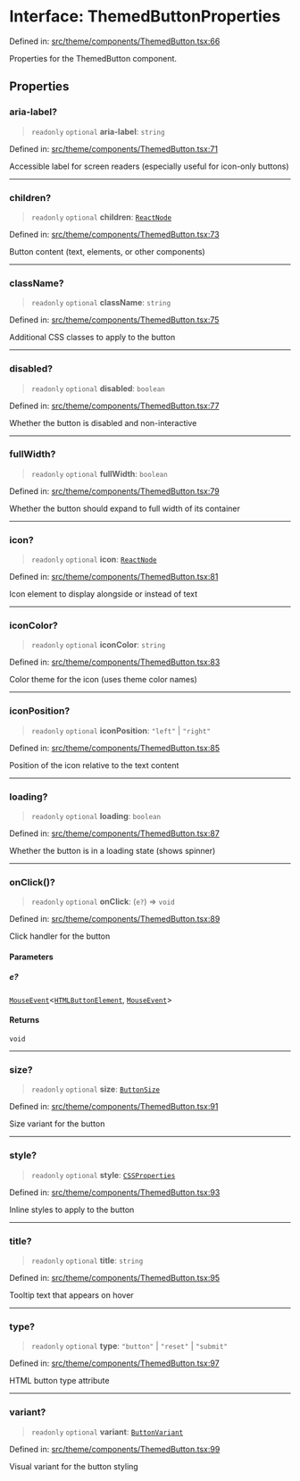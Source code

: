 # Interface: ThemedButtonProperties

Defined in: [src/theme/components/ThemedButton.tsx:66](https://github.com/Nick2bad4u/Uptime-Watcher/blob/main/src/theme/components/ThemedButton.tsx#L66)

Properties for the ThemedButton component.

## Properties

### aria-label?

> `readonly` `optional` **aria-label**: `string`

Defined in: [src/theme/components/ThemedButton.tsx:71](https://github.com/Nick2bad4u/Uptime-Watcher/blob/main/src/theme/components/ThemedButton.tsx#L71)

Accessible label for screen readers (especially useful for icon-only
buttons)

***

### children?

> `readonly` `optional` **children**: [`ReactNode`](https://github.com/DefinitelyTyped/DefinitelyTyped/blob/80449050d0e5e84f44ffa3fd3dc5651e4747e589/types/react/index.d.ts#L427)

Defined in: [src/theme/components/ThemedButton.tsx:73](https://github.com/Nick2bad4u/Uptime-Watcher/blob/main/src/theme/components/ThemedButton.tsx#L73)

Button content (text, elements, or other components)

***

### className?

> `readonly` `optional` **className**: `string`

Defined in: [src/theme/components/ThemedButton.tsx:75](https://github.com/Nick2bad4u/Uptime-Watcher/blob/main/src/theme/components/ThemedButton.tsx#L75)

Additional CSS classes to apply to the button

***

### disabled?

> `readonly` `optional` **disabled**: `boolean`

Defined in: [src/theme/components/ThemedButton.tsx:77](https://github.com/Nick2bad4u/Uptime-Watcher/blob/main/src/theme/components/ThemedButton.tsx#L77)

Whether the button is disabled and non-interactive

***

### fullWidth?

> `readonly` `optional` **fullWidth**: `boolean`

Defined in: [src/theme/components/ThemedButton.tsx:79](https://github.com/Nick2bad4u/Uptime-Watcher/blob/main/src/theme/components/ThemedButton.tsx#L79)

Whether the button should expand to full width of its container

***

### icon?

> `readonly` `optional` **icon**: [`ReactNode`](https://github.com/DefinitelyTyped/DefinitelyTyped/blob/80449050d0e5e84f44ffa3fd3dc5651e4747e589/types/react/index.d.ts#L427)

Defined in: [src/theme/components/ThemedButton.tsx:81](https://github.com/Nick2bad4u/Uptime-Watcher/blob/main/src/theme/components/ThemedButton.tsx#L81)

Icon element to display alongside or instead of text

***

### iconColor?

> `readonly` `optional` **iconColor**: `string`

Defined in: [src/theme/components/ThemedButton.tsx:83](https://github.com/Nick2bad4u/Uptime-Watcher/blob/main/src/theme/components/ThemedButton.tsx#L83)

Color theme for the icon (uses theme color names)

***

### iconPosition?

> `readonly` `optional` **iconPosition**: `"left"` \| `"right"`

Defined in: [src/theme/components/ThemedButton.tsx:85](https://github.com/Nick2bad4u/Uptime-Watcher/blob/main/src/theme/components/ThemedButton.tsx#L85)

Position of the icon relative to the text content

***

### loading?

> `readonly` `optional` **loading**: `boolean`

Defined in: [src/theme/components/ThemedButton.tsx:87](https://github.com/Nick2bad4u/Uptime-Watcher/blob/main/src/theme/components/ThemedButton.tsx#L87)

Whether the button is in a loading state (shows spinner)

***

### onClick()?

> `readonly` `optional` **onClick**: (`e?`) => `void`

Defined in: [src/theme/components/ThemedButton.tsx:89](https://github.com/Nick2bad4u/Uptime-Watcher/blob/main/src/theme/components/ThemedButton.tsx#L89)

Click handler for the button

#### Parameters

##### e?

[`MouseEvent`](https://github.com/DefinitelyTyped/DefinitelyTyped/blob/80449050d0e5e84f44ffa3fd3dc5651e4747e589/types/react/index.d.ts#L2067)\<[`HTMLButtonElement`](https://developer.mozilla.org/docs/Web/API/HTMLButtonElement), [`MouseEvent`](https://developer.mozilla.org/docs/Web/API/MouseEvent)\>

#### Returns

`void`

***

### size?

> `readonly` `optional` **size**: [`ButtonSize`](../../types/type-aliases/ButtonSize.md)

Defined in: [src/theme/components/ThemedButton.tsx:91](https://github.com/Nick2bad4u/Uptime-Watcher/blob/main/src/theme/components/ThemedButton.tsx#L91)

Size variant for the button

***

### style?

> `readonly` `optional` **style**: [`CSSProperties`](https://github.com/DefinitelyTyped/DefinitelyTyped/blob/80449050d0e5e84f44ffa3fd3dc5651e4747e589/types/react/index.d.ts#L2383)

Defined in: [src/theme/components/ThemedButton.tsx:93](https://github.com/Nick2bad4u/Uptime-Watcher/blob/main/src/theme/components/ThemedButton.tsx#L93)

Inline styles to apply to the button

***

### title?

> `readonly` `optional` **title**: `string`

Defined in: [src/theme/components/ThemedButton.tsx:95](https://github.com/Nick2bad4u/Uptime-Watcher/blob/main/src/theme/components/ThemedButton.tsx#L95)

Tooltip text that appears on hover

***

### type?

> `readonly` `optional` **type**: `"button"` \| `"reset"` \| `"submit"`

Defined in: [src/theme/components/ThemedButton.tsx:97](https://github.com/Nick2bad4u/Uptime-Watcher/blob/main/src/theme/components/ThemedButton.tsx#L97)

HTML button type attribute

***

### variant?

> `readonly` `optional` **variant**: [`ButtonVariant`](../../types/type-aliases/ButtonVariant.md)

Defined in: [src/theme/components/ThemedButton.tsx:99](https://github.com/Nick2bad4u/Uptime-Watcher/blob/main/src/theme/components/ThemedButton.tsx#L99)

Visual variant for the button styling
